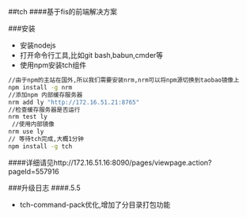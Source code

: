 ##tch
####基于fis的前端解决方案


###安装
* 安装nodejs
* 打开命令行工具,比如git bash,babun,cmder等
* 使用npm安装tch组件

```bash
//由于npm的主站在国外,所以我们需要安装nrm,nrm可以将npm源切换到taobao镜像上
npm install -g nrm 
//添加npm 内部缓存服务器
nrm add ly "http://172.16.51.21:8765" 
//检查缓存服务器是否运行
nrm test ly  
 //使用内部镜像
nrm use ly
// 等待tch完成,大概1分钟
npm install -g tch  
```
####详细请见http://172.16.51.16:8090/pages/viewpage.action?pageId=557916

###升级日志
####.5.5
* tch-command-pack优化,增加了分目录打包功能
